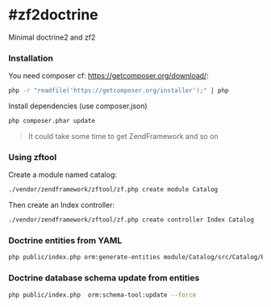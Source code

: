 #zf2doctrine
===========

Minimal doctrine2 and zf2

### Installation

You need composer cf: https://getcomposer.org/download/:

```sh
php -r "readfile('https://getcomposer.org/installer');" | php
```

Install dependencies (use composer.json)

```sh
php composer.phar update
```

> It could take some time to get ZendFramework and so on

### Using zftool

Create a module named catalog:
```sh
./vendor/zendframework/zftool/zf.php create module Catalog
```
Then create an Index controller:
```sh
./vendor/zendframework/zftool/zf.php create controller Index Catalog
```

### Doctrine entities from YAML
```sh
php public/index.php orm:generate-entities module/Catalog/src/Catalog/Entity/
```

### Doctrine database schema update from entities
```sh
php public/index.php  orm:schema-tool:update --force
```
